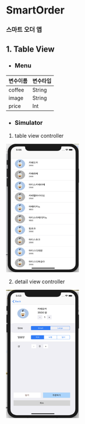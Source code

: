# SmartOrder 
### 스마트 오더 앱

## 1. Table View
* <h3> Menu</h3>

|변수이름 | 변수타입|
|----|----|
|coffee | String |
|image | String |
|price | Int |

* <h3>Simulator</h3>
1) table view controller
<img src="/tableView.png" width="200" height="350">

2) detail view controller
<img src="/detail.png" width="200" height="350">

